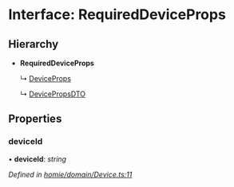 # Interface: RequiredDeviceProps

## Hierarchy

* **RequiredDeviceProps**

  ↳ [DeviceProps](deviceprops.md)

  ↳ [DevicePropsDTO](devicepropsdto.md)

## Properties

###  deviceId

• **deviceId**: *string*

*Defined in [homie/domain/Device.ts:11](https://github.com/AlejandroHerr/homieiot.ts/blob/e44ddfb/src/homie/domain/Device.ts#L11)*
